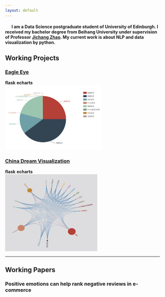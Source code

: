 ```yaml
---
layout: default
---
```


#### &ensp; &ensp; I am a Data Science postgraduate student of University of Edinburgh. I received my bachelor degree from Beihang University under supervision of Professor [Jichang Zhao](http://zhaojichang.cn/). My current work is about NLP and data visualization by python.


## Working Projects
### [Eagle Eye](http://101.200.54.165)
**flask** **echarts**<br>
<img src="assets/img/project1.png" height="210px" width="315px" >

### [China Dream Visualization](http://101.200.54.165:4345)
**flask** **echarts**<br>
<img src="assets/img/project2.png" height="250px" width="300px" >


---
## Working Papers

### Positive emotions can help rank negative reviews in e-commerce

